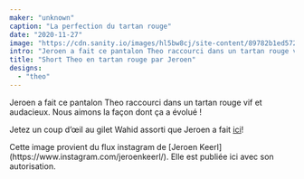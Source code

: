 ```yaml
---
maker: "unknown"
caption: "La perfection du tartan rouge"
date: "2020-11-27"
image: "https://cdn.sanity.io/images/hl5bw8cj/site-content/89782b1ed572a5348c9ad925471f7e5252f630f7-750x750.jpg"
intro: "Jeroen a fait ce pantalon Theo raccourci dans un tartan rouge vif et audacieux. Nous aimons la façon dont ça a évolué !"
title: "Short Theo en tartan rouge par Jeroen"
designs:
  - "theo"
---
```


Jeroen a fait ce pantalon Theo raccourci dans un tartan rouge vif et audacieux. Nous aimons la façon dont ça a évolué !

Jetez un coup d’œil au gilet Wahid assorti que Jeroen a fait [ici](https://freesewing.org/showcase/wahid-jeroen/)!

<Note>
Cette image provient du flux instagram de [Jeroen Keerl](https://www.instagram.com/jeroenkeerl/). Elle est publiée ici avec son autorisation.
</Note>

